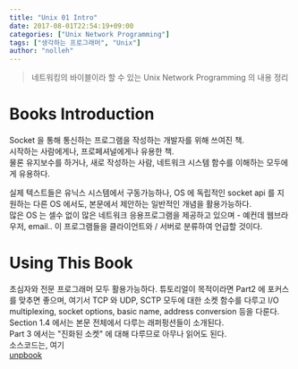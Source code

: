 ```yaml
---
title: "Unix 01 Intro"
date: 2017-08-01T22:54:19+09:00
categories: ["Unix Network Programming"]
tags: ["생각하는 프로그래머", "Unix"]
author: "nolleh"
---
```


> 네트워킹의 바이블이라 할 수 있는 Unix Network Programming 의 내용 정리

# Books Introduction
Socket 을 통해 통신하는 프로그램을 작성하는 개발자를 위해 쓰여진 책.  
시작하는 사람에게나, 프로페셔널에게나 유용한 책.  
물론 유지보수를 하거나, 새로 작성하는 사람, 네트워크 시스템 함수를 이해하는 모두에게 유용하다.  

실제 텍스트들은 유닉스 시스템에서 구동가능하나, OS 에 독립적인 socket api 를 지원하는 다른 OS 에서도, 본문에서 제안하는 일반적인 개념을 활용가능하다.  
많은 OS 는 셀수 없이 많은 네트워크 응용프로그램을 제공하고 있으며 - 예컨데 웹브라우저, email.. 
이 프로그램들을 클라이언트와 / 서버로 분류하여 언급할 것이다.  

# Using This Book
초심자와 전문 프로그래머 모두 활용가능하다. 튜토리얼이 목적이라면 Part2 에 포커스를 맞추면 좋으며,  여기서 TCP 와 UDP, SCTP 모두에 대한 소켓 함수를 다루고 I/O multiplexing, socket options, basic name, address conversion 등을 다룬다.  
Section 1.4 에서는 본문 전체에서 다루는 래퍼펑션들이 소개된다.  
Part 3 에서는 "진화된 소켓" 에 대해 다루므로 아무나 읽어도 된다.  
소스코드는, 여기  
[unpbook](www.unpbook.com)

